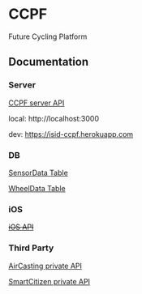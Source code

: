 # CCPF

Future Cycling Platform

## Documentation

### Server

[CCPF server API](http://kenzan8000.github.io/CCPF/document/CCPF/server/API/)

local: http://localhost:3000

dev: https://isid-ccpf.herokuapp.com

### DB

[SensorData Table](http://kenzan8000.github.io/CCPF/document/CCPF/server/DB/SensorData.html)

[WheelData Table](http://kenzan8000.github.io/CCPF/document/CCPF/server/DB/WheelData.html)

### iOS

~~[iOS API](http://kenzan8000.github.io/CCPF/document/AirCasting/iOS/API/)~~


### Third Party

[AirCasting private API](http://kenzan8000.github.io/CCPF/document/AirCasting/server/API/)

[SmartCitizen private API](http://kenzan8000.github.io/CCPF/document/SmartCitizen/server/API/)
